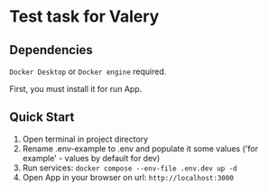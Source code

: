 # Test task for Valery

## Dependencies

`Docker Desktop` or `Docker engine` required.

First, you must install it for run App.

## Quick Start

1. Open terminal in project directory
2. Rename .env-example to .env and populate it some values ('for example' - values by default for dev)
3. Run services: `docker compose --env-file .env.dev up -d`
4. Open App in your browser on url: `http://localhost:3000`
